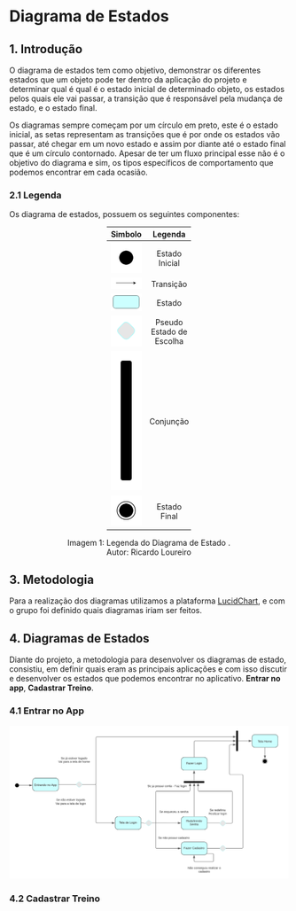 # Diagrama de Estados

## 1. Introdução

O diagrama de estados tem como objetivo, demonstrar os diferentes estados que um objeto pode ter dentro da aplicação do projeto e determinar qual é qual é o estado inicial de determinado objeto, os estados pelos quais ele vai passar, a transição que é responsável pela mudança de estado, e o estado final.

Os diagramas sempre começam por um círculo em preto, este é o estado inicial, as setas representam as transições que é por onde os estados vão passar, até chegar em um novo estado e assim por diante até o estado final que é um círculo contornado. Apesar de ter um fluxo principal esse não é o objetivo do diagrama e sim, os tipos específicos de comportamento que podemos encontrar em cada ocasião.

### 2.1 Legenda
Os diagrama de estados, possuem os seguintes componentes:

<div style="margin-left: auto;
            margin-right: auto;
            width: 30%">

| Simbolo                                                        	| Legenda                  	|
|:---------------------------------------------------------------:|:-------------------------:|
| ![]( ../assets/modelagem/diagramaDeEstados/inicio.svg)        	| Estado Inicial           	|
| ![]( ../assets/modelagem/diagramaDeEstados/transicao.svg)       | Transição                	|
| ![]( ../assets/modelagem/diagramaDeEstados/estado.svg)         	| Estado                   	|
| ![]( ../assets/modelagem/diagramaDeEstados/pseudo_escolha.svg) 	| Pseudo Estado de Escolha 	|
| ![]( ../assets/modelagem/diagramaDeEstados/conjuncao.svg)      	| Conjunção                	|
| ![]( ../assets/modelagem/diagramaDeEstados/estado_final.svg)   	| Estado Final             	|
</div>

<center>
<figcaption>Imagem 1: Legenda do Diagrama de Estado .</figcaption>
<figcaption>Autor: Ricardo Loureiro</figcaption>
</center>


## 3. Metodologia 

Para a realização dos diagramas utilizamos a plataforma <a href="https://lucidchart.com">LucidChart</a>, e com o grupo foi definido quais diagramas iriam ser feitos.

## 4. Diagramas de Estados

Diante do projeto, a metodologia para desenvolver os diagramas de estado, consistiu, em definir quais eram as principais aplicações e com isso discutir e desenvolver os estados que podemos encontrar no aplicativo. **Entrar no app**, **Cadastrar Treino**.

### 4.1 Entrar no App

![Diagrama Entrar no App](../assets/modelagem/diagramaDeEstados/Diagrama1.svg)

### 4.2 Cadastrar Treino
